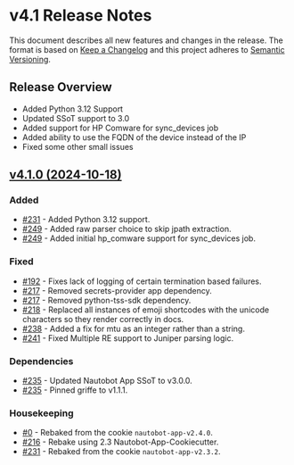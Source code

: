 
# v4.1 Release Notes

This document describes all new features and changes in the release. The format is based on [Keep a
Changelog](https://keepachangelog.com/en/1.0.0/) and this project adheres to [Semantic
Versioning](https://semver.org/spec/v2.0.0.html).

## Release Overview

- Added Python 3.12 Support
- Updated SSoT support to 3.0
- Added support for HP Comware for sync_devices job
- Added ability to use the FQDN of the device instead of the IP
- Fixed some other small issues

## [v4.1.0 (2024-10-18)](https://github.com/nautobot/nautobot-app-device-onboarding/releases/tag/v4.1.0)

### Added

- [#231](https://github.com/nautobot/nautobot-app-device-onboarding/issues/231) - Added Python 3.12 support.
- [#249](https://github.com/nautobot/nautobot-app-device-onboarding/issues/249) - Added raw parser choice to skip jpath extraction.
- [#249](https://github.com/nautobot/nautobot-app-device-onboarding/issues/249) - Added initial hp_comware support for sync_devices job.

### Fixed

- [#192](https://github.com/nautobot/nautobot-app-device-onboarding/issues/192) - Fixes lack of logging of certain termination based failures.
- [#217](https://github.com/nautobot/nautobot-app-device-onboarding/issues/217) - Removed secrets-provider app dependency.
- [#217](https://github.com/nautobot/nautobot-app-device-onboarding/issues/217) - Removed python-tss-sdk dependency.
- [#218](https://github.com/nautobot/nautobot-app-device-onboarding/issues/218) - Replaced all instances of emoji shortcodes with the unicode characters so they render correctly in docs.
- [#238](https://github.com/nautobot/nautobot-app-device-onboarding/issues/238) - Added a fix for mtu as an integer rather than a string.
- [#241](https://github.com/nautobot/nautobot-app-device-onboarding/issues/241) - Fixed Multiple RE support to Juniper parsing logic.

### Dependencies

- [#235](https://github.com/nautobot/nautobot-app-device-onboarding/issues/235) - Updated Nautobot App SSoT to v3.0.0.
- [#235](https://github.com/nautobot/nautobot-app-device-onboarding/issues/235) - Pinned griffe to v1.1.1.

### Housekeeping

- [#0](https://github.com/nautobot/nautobot-app-device-onboarding/issues/0) - Rebaked from the cookie `nautobot-app-v2.4.0`.
- [#216](https://github.com/nautobot/nautobot-app-device-onboarding/issues/216) - Rebake using 2.3 Nautobot-App-Cookiecutter.
- [#231](https://github.com/nautobot/nautobot-app-device-onboarding/issues/231) - Rebaked from the cookie `nautobot-app-v2.3.2`.
